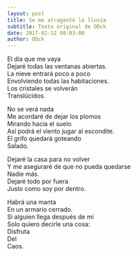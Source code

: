 ```yaml
---
layout: post
title: Se me atragantó la lluvia
subtitle: Texto original de ODck
date: 2017-02-12 08:03:00
author: ODck
---
```


El día que me vaya  
Dejaré todas las ventanas abiertas.  
La nieve entrará poco a poco  
Envolviendo todas las habitaciones.  
Los cristales se volverán  
Translúcidos.  

No se verá nada  
Me acordaré de dejar los plomos  
Mirando hacia el suelo  
Así podrá el viento jugar al escondite.  
El grifo quedará goteando  
Salado.  

Dejaré la casa para no volver  
Y me aseguraré de que no pueda quedarse  
Nadie más.  
Dejaré todo por fuera  
Justo como soy por dentro.  

Habrá una manta  
En un armario cerrado.  
Si alguien llega después de mí  
Solo quiero decirle una cosa:  
Disfruta  
Del  
Caos.  